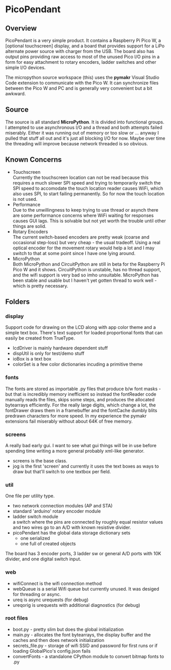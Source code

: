 # PicoPendant

## Overview
PicoPendant is a very simple product. It contains a Raspberry Pi Pico W, a [optional touchscreen] display, and a board that provides support for a LiPo alternate power source with charger from the USB. The board also has output pins providing raw access to most of the unused Pico I/O pins in a form for easy attachment to rotary encoders, ladder switches and other simple I/O devices.

The micropython source workspace (this) uses the __pymakr__ Visual Studio Code extension to communicate with the Pico W. It can synchronize files between the Pico W and PC and is generally very convenient but a bit awkward.

## Source
The source is all standard __MicroPython__. It is divided into functional groups. I attempted to use asynchronous I/O and a thread and both attempts failed miserably. Either it was running out of memory or too slow or ... anyway I pulled that stuff all out and it's just all blocking I/O for now. Maybe over time the threading will improve because network threaded is so obvious.

## Known Concerns
* Touchscreen<br>
Currently the touchscreen location can not be read because this requires a much slower SPI speed and trying to temporarily switch the SPI speed to accomodate the touch location reader causes WiFi, which also uses SPI, to start failing permanently. So for now the touch location is not used.
* Performance<br>
Due to the unwillingness to keep trying to use thread or asynch there are some performance concerns where WiFi waiting for responses causes GUI lags. This is solvable but not yet worth the trouble until other things are solid.
* Rotary Encoders<br>
The current switch-based encoders are pretty weak (coarse and occasional step-loss) but very cheap - the usual tradeoff. Using a real optical encoder for the movement rotary would help a lot and I may switch to that at some point since I have one lying around.
* MicroPython<br>
Both MicroPython and CircuitPython are still in beta for the Raspberry Pi Pico W and it shows. CircuitPython is unstable, has no thread support, and the wifi support is very bad so imho unsuitable.  MicroPython has been stable and usable but I haven't yet gotten thread to work well - which is pretty necessary.

## Folders

### display

Support code for drawing on the LCD along with app color theme and a simple text box. There's text support for loaded proportional fonts that can easily be created from TrueType.

* lcdDriver is mainly hardware dependent stuff
* dispUtil is only for test/demo stuff
* ioBox is a text box
* colorSet is a few color dictionaries incuding a primitive theme

### fonts

The fonts are stored as importable .py files that produce b/w font masks - but that is incredibly memory inefficient so instead the fontReader code manually reads the files, skips some steps, and produces the allocated bytearrays efficiently. For the really large digits, which change a lot, the fontDrawer draws them in a framebuffer and the fontCache dumbly blits predrawn characters for more speed. In my experience the pymakr extensions fail miserably without about 64K of free memory.

### screens

A really bad early gui. I want to see what gui things will be in use before spending time writing a more general probably xml-like generator.
* screens is the base class. 
* jog is the first 'screen' and currently it uses the text boxes as ways to draw but that'll switch to one textbox per field.

### util

One file per utility type. 
* two network connection modules (AP and STA)
* standard 'arduino' rotary encoder module
* ladder switch module<br> a switch where the pins are connected by roughly equal resistor values and two wires go to an A/D with known resistive divider. 
* picoPendant has the global data storage dictionary sets
  * one serialized
  * one full of created objects
 
The board has 3 encoder ports, 3 ladder sw or general A/D ports with 10K divider, and one digital switch input.

### web

* wifiConnect is the wifi connection method
* webQueue is a serial Wifi queue but currently unused. It was desiged for threading or async.
* ureq is async urequests (for debug)
* ureqorig is urequests with additional diagnostics (for debug)

### root files

* boot.py - pretty slim but does the global initialization
* main.py - allocates the font bytearrays, the display buffer and the caches and then does network initialization
* secrets_file.py - storage of wifi SSID and password for first runs or if loading GlobalPico's config.json fails
* convertFonts - a standalone CPython module to convert bitmap fonts to .py

